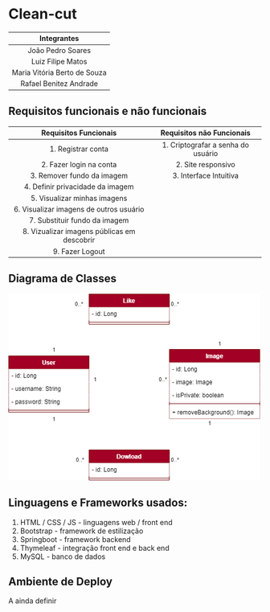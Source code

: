 # Clean-cut

|       **Integrantes**        |
|:----------------------------:|
|       João Pedro Soares      |
|       Luiz Filipe Matos      |
| Maria Vitória Berto de Souza |
|    Rafael Benitez Andrade    |

## Requisitos funcionais e não funcionais

|          **Requisitos Funcionais**          |    **Requisitos não Funcionais**   |
|:-------------------------------------------:|:----------------------------------:|
|              1. Registrar conta             | 1. Criptografar a senha do usuário |
|           2. Fazer login na conta           |         2. Site responsivo         |
|          3. Remover fundo da imagem         |       3. Interface Intuitiva       |
|       4. Definir privacidade da imagem      |                                    |
|         5. Visualizar minhas imagens        |                                    |
|   6. Visualizar imagens de outros usuário   |                                    |
|        7. Substituir fundo da imagem        |                                    |
| 8. Vizualizar imagens públicas em descobrir |                                    |
|               9. Fazer Logout               |                                    |

## Diagrama de Classes

![diagrama de classes do projeto](https://github.com/luizfiliperm/clean-cut/blob/documentacao/doc/class-diagram.png)

## Linguagens e Frameworks usados:

1. HTML / CSS / JS - linguagens web / front end
2. Bootstrap - framework de estilização
3. Springboot - framework backend
4. Thymeleaf - integração front end e back end
5. MySQL - banco de dados

## Ambiente de Deploy
A ainda definir

